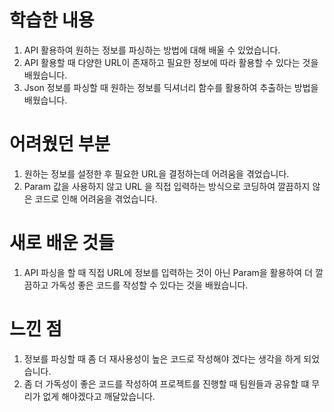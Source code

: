 # 학습한 내용
1. API 활용하여 원하는 정보를 파싱하는 방법에 대해 배울 수 있었습니다.
2. API 활용할 때 다양한 URL이 존재하고 필요한 정보에 따라 활용할 수 있다는 것을 배웠습니다.
3. Json 정보를 파싱할 때 원하는 정보를 딕셔너리 함수를 활용하여 추출하는 방법을 배웠습니다.

# 어려웠던 부분
1. 원하는 정보를 설정한 후 필요한 URL을 결정하는데 어려움을 겪었습니다.
2. Param 값을 사용하지 않고 URL 을 직접 입력하는 방식으로 코딩하여 깔끔하지 않은 코드로 인해 어려움을 겪었습니다.

# 새로 배운 것들
1. API 파싱을 할 때 직접 URL에 정보를 입력하는 것이 아닌 Param을 활용하여 더 깔끔하고 가독성 좋은 코드를 작성할 수 있다는 것을 배웠습니다.

# 느낀 점
1. 정보를 파싱할 때 좀 더 재사용성이 높은 코드로 작성해야 겠다는 생각을 하게 되었습니다.
2. 좀 더 가독성이 좋은 코드를 작성하여 프로젝트를 진행할 때 팀원들과 공유할 떄 무리가 없게 해야겠다고 깨달았습니다.